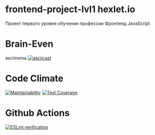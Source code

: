 # frontend-project-lvl1 hexlet.io

Проект первого уровня обучения профессии Фронтенд JavaScript

# Brain-Even 
asciinema
[![asciicast](https://asciinema.org/a/XPWesZDldktaluAQsciqs98yF.svg)](https://asciinema.org/a/XPWesZDldktaluAQsciqs98yF)

# Code Climate
[![Maintainability](https://api.codeclimate.com/v1/badges/a99a88d28ad37a79dbf6/maintainability)](https://codeclimate.com/github/codeclimate/codeclimate/maintainability) [![Test Coverage](https://api.codeclimate.com/v1/badges/a99a88d28ad37a79dbf6/test_coverage)](https://codeclimate.com/github/codeclimate/codeclimate/test_coverage)

# Github Actions
[![ESLint verification](https://github.com/BairamovTimur/frontend-project-lvl1/workflows/ESLint%20verification/badge.svg?branch=master)](https://github.com/BairamovTimur/frontend-project-lvl1/actions?query=workflow%3A%22ESLint+verification%22)